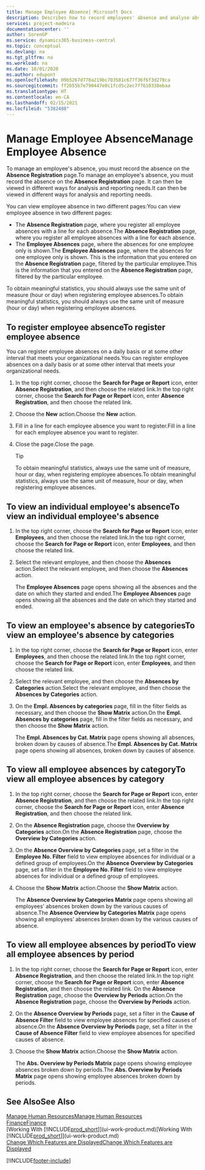```yaml
---
title: Manage Employee Absence| Microsoft Docs
description: Describes how to record employees' absence and analyse absence statistics.
services: project-madeira
documentationcenter: ''
author: SorenGP
ms.service: dynamics365-business-central
ms.topic: conceptual
ms.devlang: na
ms.tgt_pltfrm: na
ms.workload: na
ms.date: 10/01/2020
ms.author: edupont
ms.openlocfilehash: 09b5267d778a219bc703581c677f36f6f3d278ca
ms.sourcegitcommit: ff2b55b7e790447e0c1fcd5c2ec7f7610338ebaa
ms.translationtype: HT
ms.contentlocale: en-CA
ms.lasthandoff: 02/15/2021
ms.locfileid: "5382488"
---
```

# <a name="manage-employee-absence"></a><span data-ttu-id="fd5ed-103">Manage Employee Absence</span><span class="sxs-lookup"><span data-stu-id="fd5ed-103">Manage Employee Absence</span></span>
<span data-ttu-id="fd5ed-104">To manage an employee's absence, you must record the absence on the **Absence Registration** page.</span><span class="sxs-lookup"><span data-stu-id="fd5ed-104">To manage an employee's absence, you must record the absence on the **Absence Registration** page.</span></span> <span data-ttu-id="fd5ed-105">It can then be viewed in different ways for analysis and reporting needs.</span><span class="sxs-lookup"><span data-stu-id="fd5ed-105">It can then be viewed in different ways for analysis and reporting needs.</span></span>

<span data-ttu-id="fd5ed-106">You can view employee absence in two different pages:</span><span class="sxs-lookup"><span data-stu-id="fd5ed-106">You can view employee absence in two different pages:</span></span>

* <span data-ttu-id="fd5ed-107">The **Absence Registration** page, where you register all employee absences with a line for each absence.</span><span class="sxs-lookup"><span data-stu-id="fd5ed-107">The **Absence Registration** page, where you register all employee absences with a line for each absence.</span></span>
* <span data-ttu-id="fd5ed-108">The **Employee Absences** page, where the absences for one employee only is shown.</span><span class="sxs-lookup"><span data-stu-id="fd5ed-108">The **Employee Absences** page, where the absences for one employee only is shown.</span></span> <span data-ttu-id="fd5ed-109">This is the information that you entered on the **Absence Registration** page, filtered by the particular employee.</span><span class="sxs-lookup"><span data-stu-id="fd5ed-109">This is the information that you entered on the **Absence Registration** page, filtered by the particular employee.</span></span>

<span data-ttu-id="fd5ed-110">To obtain meaningful statistics, you should always use the same unit of measure (hour or day) when registering employee absences.</span><span class="sxs-lookup"><span data-stu-id="fd5ed-110">To obtain meaningful statistics, you should always use the same unit of measure (hour or day) when registering employee absences.</span></span>

## <a name="to-register-employee-absence"></a><span data-ttu-id="fd5ed-111">To register employee absence</span><span class="sxs-lookup"><span data-stu-id="fd5ed-111">To register employee absence</span></span>
<span data-ttu-id="fd5ed-112">You can register employee absences on a daily basis or at some other interval that meets your organizational needs.</span><span class="sxs-lookup"><span data-stu-id="fd5ed-112">You can register employee absences on a daily basis or at some other interval that meets your organizational needs.</span></span>

1. <span data-ttu-id="fd5ed-113">In the top right corner, choose the **Search for Page or Report** icon, enter **Absence Registration**, and then choose the related link.</span><span class="sxs-lookup"><span data-stu-id="fd5ed-113">In the top right corner, choose the **Search for Page or Report** icon, enter **Absence Registration**, and then choose the related link.</span></span>
2. <span data-ttu-id="fd5ed-114">Choose the **New** action.</span><span class="sxs-lookup"><span data-stu-id="fd5ed-114">Choose the **New** action.</span></span>
3. <span data-ttu-id="fd5ed-115">Fill in a line for each employee absence you want to register.</span><span class="sxs-lookup"><span data-stu-id="fd5ed-115">Fill in a line for each employee absence you want to register.</span></span>
4. <span data-ttu-id="fd5ed-116">Close the page.</span><span class="sxs-lookup"><span data-stu-id="fd5ed-116">Close the page.</span></span>

    > [!Tip]
    > <span data-ttu-id="fd5ed-117">To obtain meaningful statistics, always use the same unit of measure, hour or day, when registering employee absences.</span><span class="sxs-lookup"><span data-stu-id="fd5ed-117">To obtain meaningful statistics, always use the same unit of measure, hour or day, when registering employee absences.</span></span>

## <a name="to-view-an-individual-employees-absence"></a><span data-ttu-id="fd5ed-118">To view an individual employee's absence</span><span class="sxs-lookup"><span data-stu-id="fd5ed-118">To view an individual employee's absence</span></span>
1. <span data-ttu-id="fd5ed-119">In the top right corner, choose the **Search for Page or Report** icon, enter **Employees**, and then choose the related link.</span><span class="sxs-lookup"><span data-stu-id="fd5ed-119">In the top right corner, choose the **Search for Page or Report** icon, enter **Employees**, and then choose the related link.</span></span>
2. <span data-ttu-id="fd5ed-120">Select the relevant employee, and then choose the **Absences** action.</span><span class="sxs-lookup"><span data-stu-id="fd5ed-120">Select the relevant employee, and then choose the **Absences** action.</span></span>

    <span data-ttu-id="fd5ed-121">The **Employee Absences** page opens showing all the absences and the date on which they started and ended.</span><span class="sxs-lookup"><span data-stu-id="fd5ed-121">The **Employee Absences** page opens showing all the absences and the date on which they started and ended.</span></span>

## <a name="to-view-an-employees-absence-by-categories"></a><span data-ttu-id="fd5ed-122">To view an employee's absence by categories</span><span class="sxs-lookup"><span data-stu-id="fd5ed-122">To view an employee's absence by categories</span></span>
1. <span data-ttu-id="fd5ed-123">In the top right corner, choose the **Search for Page or Report** icon, enter **Employees**, and then choose the related link.</span><span class="sxs-lookup"><span data-stu-id="fd5ed-123">In the top right corner, choose the **Search for Page or Report** icon, enter **Employees**, and then choose the related link.</span></span>
2. <span data-ttu-id="fd5ed-124">Select the relevant employee, and then choose the **Absences by Categories** action.</span><span class="sxs-lookup"><span data-stu-id="fd5ed-124">Select the relevant employee, and then choose the **Absences by Categories** action.</span></span>
3. <span data-ttu-id="fd5ed-125">On the **Empl. Absences by categories** page, fill in the filter fields as necessary, and then choose the **Show Matrix** action.</span><span class="sxs-lookup"><span data-stu-id="fd5ed-125">On the **Empl. Absences by categories** page, fill in the filter fields as necessary, and then choose the **Show Matrix** action.</span></span>

    <span data-ttu-id="fd5ed-126">The **Empl. Absences by Cat. Matrix** page opens showing all absences, broken down by causes of absence.</span><span class="sxs-lookup"><span data-stu-id="fd5ed-126">The **Empl. Absences by Cat. Matrix** page opens showing all absences, broken down by causes of absence.</span></span>

## <a name="to-view-all-employee-absences-by-category"></a><span data-ttu-id="fd5ed-127">To view all employee absences by category</span><span class="sxs-lookup"><span data-stu-id="fd5ed-127">To view all employee absences by category</span></span>
1. <span data-ttu-id="fd5ed-128">In the top right corner, choose the **Search for Page or Report** icon, enter **Absence Registration**, and then choose the related link.</span><span class="sxs-lookup"><span data-stu-id="fd5ed-128">In the top right corner, choose the **Search for Page or Report** icon, enter **Absence Registration**, and then choose the related link.</span></span>
2. <span data-ttu-id="fd5ed-129">On the **Absence Registration** page, choose the **Overview by Categories** action.</span><span class="sxs-lookup"><span data-stu-id="fd5ed-129">On the **Absence Registration** page, choose the **Overview by Categories** action.</span></span>
3. <span data-ttu-id="fd5ed-130">On the **Absence Overview by Categories** page, set a filter in the **Employee No. Filter** field to view employee absences for individual or a defined group of employees.</span><span class="sxs-lookup"><span data-stu-id="fd5ed-130">On the **Absence Overview by Categories** page, set a filter in the **Employee No. Filter** field to view employee absences for individual or a defined group of employees.</span></span>
4. <span data-ttu-id="fd5ed-131">Choose the **Show Matrix** action.</span><span class="sxs-lookup"><span data-stu-id="fd5ed-131">Choose the **Show Matrix** action.</span></span>

    <span data-ttu-id="fd5ed-132">The **Absence Overview by Categories Matrix** page opens showing all employees’ absences broken down by the various causes of absence.</span><span class="sxs-lookup"><span data-stu-id="fd5ed-132">The **Absence Overview by Categories Matrix** page opens showing all employees’ absences broken down by the various causes of absence.</span></span>

## <a name="to-view-all-employee-absences-by-period"></a><span data-ttu-id="fd5ed-133">To view all employee absences by period</span><span class="sxs-lookup"><span data-stu-id="fd5ed-133">To view all employee absences by period</span></span>
1. <span data-ttu-id="fd5ed-134">In the top right corner, choose the **Search for Page or Report** icon, enter **Absence Registration**, and then choose the related link.</span><span class="sxs-lookup"><span data-stu-id="fd5ed-134">In the top right corner, choose the **Search for Page or Report** icon, enter **Absence Registration**, and then choose the related link.</span></span>
   <span data-ttu-id="fd5ed-135">On the **Absence Registration** page, choose the **Overview by Periods** action.</span><span class="sxs-lookup"><span data-stu-id="fd5ed-135">On the **Absence Registration** page, choose the **Overview by Periods** action.</span></span>
2. <span data-ttu-id="fd5ed-136">On the **Absence Overview by Periods** page, set a filter in the **Cause of Absence Filter** field to view employee absences for specified causes of absence.</span><span class="sxs-lookup"><span data-stu-id="fd5ed-136">On the **Absence Overview by Periods** page, set a filter in the **Cause of Absence Filter** field to view employee absences for specified causes of absence.</span></span>
3. <span data-ttu-id="fd5ed-137">Choose the **Show Matrix** action.</span><span class="sxs-lookup"><span data-stu-id="fd5ed-137">Choose the **Show Matrix** action.</span></span>

    <span data-ttu-id="fd5ed-138">The **Abs. Overview by Periods Matrix** page opens showing employee absences broken down by periods.</span><span class="sxs-lookup"><span data-stu-id="fd5ed-138">The **Abs. Overview by Periods Matrix** page opens showing employee absences broken down by periods.</span></span>

## <a name="see-also"></a><span data-ttu-id="fd5ed-139">See Also</span><span class="sxs-lookup"><span data-stu-id="fd5ed-139">See Also</span></span>
[<span data-ttu-id="fd5ed-140">Manage Human Resources</span><span class="sxs-lookup"><span data-stu-id="fd5ed-140">Manage Human Resources</span></span>](hr-manage-human-resources.md)  
[<span data-ttu-id="fd5ed-141">Finance</span><span class="sxs-lookup"><span data-stu-id="fd5ed-141">Finance</span></span>](finance.md)  
<span data-ttu-id="fd5ed-142">[Working With [!INCLUDE[prod_short](includes/prod_short.md)]](ui-work-product.md)</span><span class="sxs-lookup"><span data-stu-id="fd5ed-142">[Working With [!INCLUDE[prod_short](includes/prod_short.md)]](ui-work-product.md)</span></span>  
[<span data-ttu-id="fd5ed-143">Change Which Features are Displayed</span><span class="sxs-lookup"><span data-stu-id="fd5ed-143">Change Which Features are Displayed</span></span>](ui-experiences.md)


[!INCLUDE[footer-include](includes/footer-banner.md)]